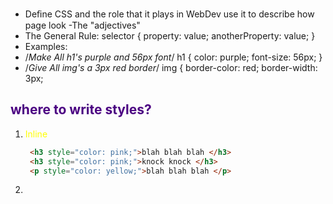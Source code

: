 *  Deﬁne CSS and the role that it plays in WebDev
 use it to describe how page look -The "adjectives"
*  The General Rule:
 selector {  property: value;  anotherProperty: value; } 
* Examples:  
*  /*Make All h1's purple and 56px font*/ 
  h1 {  color: purple;  font-size: 56px; } 
 * /*Give All img's a 3px red border*/ img {  border-color: red;  border-width: 3px; 
 
 ## where to write styles? 
  1.  Inline
       ```html
		<h3 style="color: pink;">blah blah blah </h3>
		<h3 style="color: pink;">knock knock </h3>
		<p style="color: yellow;">blah blah blah </p>
        ```

 2.  __<style>__ Tag: need to be placed inside <head> tag
		
```html
<html>
<head>
	<title>About Rusty</title>
	<style type="text/css">
		li {
		color: red;
		}
	</style>	
</head>
// selector basic structure
selector{
property:value;
}
```
			
 * we want our css to be self contained in its own file. Htlm is structure and css is style
 
 ```html
	 <head>
		<title>About Zunayeed</title>
		<style type="text/css">
			h1{
				color: red;
			}
			li{
				color: orange;
			}
		</style>
	</head>
```
*  writing css on a separate .css file,  and connecting it with a <link> tag inside <head> tag . For example for app.css file, 
 link tag inside <head> tag should be:
	
 ```css
 <link rel="stylesheet" type="text/css" href="app.css">
 
 inside app.css file : 
 
 h1{
	color:red;
}
li{
	color:darkOrchid;
}
h4 {
	color:purple;
}
```

# Color

Color in CSS
Hexadecimal
####  # + String of 6 hexadecimal numbers(from 0-F)
h1 {color: #000000;}
h2 {color: #4B0082;}
h3 {color: #FF1493;}
# + String of 6 hexadecimal numbers(from 0-F)
#### Color in CSS: RGBA
3 channels: Red, Green, and Blue.  Each ranges from 0 - 255
```css
h1 {color: rgb(0,255,0);}
h2 { color: rgb(100, 0, 100);}
h3 {color: rgb(11, 99, 150);}
```
#### Color in CSS RGBA
> Just like RGB, but with an alpha(transparency) channel.  Ranges from 0.0 - 1.0
```css
h1 {color: rgba(11, 99, 150, 1);}
h2 {color: rgba(11, 99, 150, .6);}
h3 {color: rgba(11, 99, 150, .2);}
```
## mix of color syntax combiration:
```css
h1{color:#FF001A;}
li{color:rgb(0,255,0);}
h4 {color:rgba(0,255,200,.5);}
```
####  Color and Background
## Use 'color' attribute to set text color and 'background' attribute for background color
```css
body {background: #95a5a6;}
div{background: #3498db;}
p {color: #ecf0f1;}
```
* Background Image
The background property can also set a background image
body {
background:url(<url of the image>);
background-repeat: no-repeat;// if you do not wanna repeat image
           // but it might not srteach out to cover the full image
background-size:cover// it will ensure taking up entire body
 
 }
*  border color in css has 3 different parts: 
     -  width, 
     -  style,
     -  color
     Example: 
 h1{
	color:#FF001A;
	border-color: purple;
	border-width: 5px ; 
	border-style: solid;
}
* shortcut syntax of border:  **border: width style color;**
   -  example:
   ```css
       border: 5px solid purple;
       border: 2px dashed purple;
  ```
   ...................---------------------------------------
   
   
### Aboutme.htlm: 

```html
   <!DOCTYPE html>
<html>
<head>
	<title>About Zunayeed</title>
	<link rel="stylesheet" type="text/css" href="app.css">
</head>
<body>
	<h1>Zunayeed Kamal</h1
	<h4>My Hobbies </h4>
	<ul>
		<li >Learning CSS</li>
		<li>Learning Java Core</li>
		<li >Learing Springboot</li>
		<li>Learing Advanced JDBC part 2</li>
	</ul>
</body>
</html>
```

--------------------------------------------------------------------
in app.css 
```css

h1{
	color:#FF001A;
	/*border-color: purple;
	border-width: 5px ; 
	border-style: solid;*/
	/*border: 5px solid purple;*/ 
	border: 2px dashed purple;  
}
li{
	color:rgb(0,255,0);
}
h4 {
	color:rgba(0,255,200,.5);
	background: rgb(255,120,80);
}
body {
  background: pink; 
    /* background:url(https://thenypost.files.wordpress.com/2020/04/moana-the-rock-01.jpg?quality=90&strip=all&w=606);
    background-repeat: no-repeat;
    background-size: cover;
    */
}
```   
   
----------------------------------------------------------------------   

# 3 CSS Selectors: element, id, class 

 1. Element Selector: 
Select all instances of a given element. An HTML element usually consists of a start tag and an end tag, with the content inserted in between:
<tagname>Content goes here...</tagname>

The HTML element is everything from the start tag to the end tag:
Ex. <p>My first paragraph.</p>

Here we have 2 divs and both divs have 2 paragragp,we slelect both divs to be purple and we get 2 purple divs. 
<div>
  <p>You say yes</p>
  <p>I say no</p>
</div>

<div>
  <p>You say goodbye</p>
  <p>I say hello </p>
</div>

div{
  background: purple;
}
p {
  color: yellow;
}
 -------------------------------------
 #  ID Selector:
Selects an element with a given ID.  Only one per page!We can have multiple id in a page, as long as they appear only once.
<li id = special><input type="checkbox" name=""> Study CSS</li>
#special{color: yellow;}

#  Class Selector 
Select all elements with a given class. If we want to select half of the li in one way, and other half of the li in different ways, we go for class selector. It is just like an id and we can apply it to any number of times.

----------------------------------------------------------------
<ul>
		<li class = "completed">
			<input type="checkbox" name=""> Buy Groceries
		</li>
		<li class = "completed">
			<input type="checkbox" name=""> Watch Movies
		</li>
		<li id = special>
			<input type="checkbox" name=""> Study CSS
		</li>
	</ul>
	--------------------------------------
.completed{
	text-decoration: line-through;
}
------------------------------------------------------



-  The text-decoration property specifies the decoration added to text.It can be: 
*  text-decoration: overline;
*  text-decoration: line-through;
*  text-decoration: underline;
*  text-decoration: underline overline;

----------------------------------------------------------
	you can add  "checked" to checkbox in order to make the box checked while loading the page.  
	<input type="checkbox" checked>
-----------------------------------------------------------------
#### Selectors in CSS 
*  /* elements*/  li{}
*  /* class*/    .hello{}
*  /* id */       #name{}
   *selector applies to whole page 
*  /* star*/   *{
		border: 1px solid lightgrey;	
} 
*  **Descendended selector:** 
    -  It takes two or more elememt tag name and you select them together. 
    -  For instance, if we want to select all <a> tag inside <li> tag: 
       li a{ 
    	   color: red;
	   }    HTML
<ul>
  <li>One</li>
  <li>Two!</li>
  <li>Three</li>
</ul>
       will select all <a> inside <li>
    -  li .hello {} will select all hello inside li
	
*   Adjacent selector 
  The adjacent sibling combinator (+) separates two selectors and matches the second element only if it immediately follows the first element, and both are children of the same parent element.
  /* Paragraphs that come immediately after any image */
img + p {
  font-weight: bold;
}
Syntax
former_element + target_element { style properties }
CSS Example
li:first-of-type + li {
  color: red;
}
HTML
<ul>
  <li>One</li>
  <li>Two!</li>   /*red*/ 
  <li>Three</li>
</ul>


The CSS attribute selector matches elements based on the presence or value of a given attribute.
/* <a> elements with an href matching "https://www.goole.com" */
a[href="https://www.google.com"] {
  color: green;
}
 another example: 
	input[type="checkbox"]{
	background:blue;
	}

-------------------------------------------------------------

CSS :nth-of-type() Selector: 
1.	ul:nth-of-type(3){
	background: purple;
	}
2.   Specify a background color for every <p> element that is the second p element of its parent:
	p:nth-of-type(2) {
	  background: red;
	}
  for selection of even number: 
	p:nth-of-type(2) {
	  background: red;
	}

Specificity is the means by which browsers decide which CSS property values are the most relevant to an element and, therefore, will be applied. Specificity is based on the matching rules which are composed of different sorts of CSS selectors.
